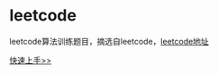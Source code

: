 # leetcode
leetcode算法训练题目，摘选自leetcode，[leetcode地址](https://leetcode-cn.com/problemset/all/)

[快速上手>>](/leetcode/easy/1.html)
